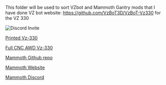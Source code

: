 This folder will be used to sort VZbot and Mammoth Gantry mods that I have done
VZ bot website: https://github.com/VzBoT3D/VzBoT-Vz330 for the VZ 330


<img src="https://camo.githubusercontent.com/0a5d3e16920be8b2e1317689daffa18c53dae9bcadce41acdaee72ee2002a685/68747470733a2f2f646973636f72646170702e636f6d2f6170692f6775696c64732f3832393832383736353531323130363035342f7769646765742e706e673f7374796c653d62616e6e657232" alt="Discord Invite" data-canonical-src="https://discordapp.com/api/guilds/829828765512106054/widget.png?style=banner2" style="max-width: 100%;">

<a href="https://a360.co/3FtdnGd" rel="nofollow">Printed Vz-330</a>

<a href="https://a360.co/4iu8HhW" rel="nofollow">Full CNC AWD Vz-330</a>


<a href="https://github.com/mammoth-3D/Mammoth-FDM-MODs?tab=readme-ov-file" rel="nofollow">Mammoth Github repo</a>

<a href="https://docs.mammoth-3d.ch/" rel="nofollow">Mammoth Website</a>

<a href="https://discord.gg/3JxrSnGgsF" rel="nofollow">Mammoth Discord</a>
